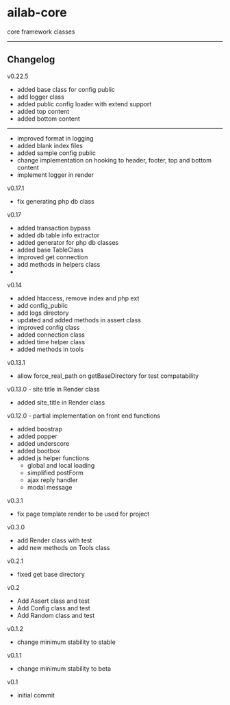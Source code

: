 # ailab-core
core framework classes

---
## Changelog

v0.22.5
  - added base class for config public
  - add logger class
  - added public config loader with extend support
  - added top content
  - added bottom content
  - ---
  - improved format in logging
  - added blank index files
  - added sample config public
  - change implementation on hooking to header, footer, top and bottom content
  - implement logger in render

v0.17.1
  - fix generating php db class

v0.17
  - added transaction bypass
  - added db table info extractor
  - added generator for php db classes
  - added base TableClass
  - improved get connection
  - add methods in helpers class
  - 

v0.14
  - added htaccess, remove index and php ext
  - add config_public
  - add logs directory
  - updated and added methods in assert class
  - improved config class
  - added connection class
  - added time helper class
  - added methods in tools

v0.13.1
  - allow force_real_path on getBaseDirectory for test compatability

v0.13.0 - site title in Render class
- added site_title in Render class

v0.12.0 - partial implementation on front end functions
- added boostrap
- added popper
- added underscore
- added bootbox
- added js helper functions
  - global and local loading
  - simplified postForm
  - ajax reply handler
  - modal message

v0.3.1
- fix page template render to be used for project

v0.3.0
- add Render class with test
- add new methods on Tools class

v0.2.1
- fixed get base directory

v0.2
- Add Assert class and test
- Add Config class and test
- Add Random class and test

v0.1.2
- change minimum stability to stable

v0.1.1
- change minimum stability to beta

v0.1
- initial commit